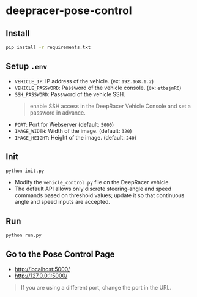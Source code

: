 # deepracer-pose-control

## Install
```bash
pip install -r requirements.txt
```

## Setup `.env`
- `VEHICLE_IP`: IP address of the vehicle. (ex: `192.168.1.2`)
- `VEHICLE_PASSWORD`: Password of the vehicle console. (ex: `etbsjmR6`)
- `SSH_PASSWORD`: Password of the vehicle SSH.
  > enable SSH access in the DeepRacer Vehicle Console and set a password in advance. 
- `PORT`: Port for Webserver (default: `5000`)
- `IMAGE_WIDTH`: Width of the image. (default: `320`)
- `IMAGE_HEIGHT`: Height of the image. (default: `240`)


## Init
```bash
python init.py
```
- Modify the `vehicle_control.py` file on the DeepRacer vehicle.
- The default API allows only discrete steering‑angle and speed commands based on threshold values; update it so that continuous angle and speed inputs are accepted.


## Run
```bash
python run.py
```

## Go to the Pose Control Page
- <http://localhost:5000/>
- <http://127.0.0.1:5000/>

> If you are using a different port, change the port in the URL.